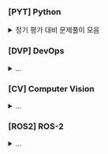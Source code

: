 
### [PYT] Python

<details>
    <summary>정기 평가 대비 문제풀이 모음</summary>
  </br>
  
  - ✅ : 풀이 완료
  - ⏳ : 풀이 중
  - ✔️ : 코드 참고

  |코드 번호|이름|난이도|풀이 유형|풀이 코드|풀이 시간|상태|
  |:------:|:------|:------:|:------|:------|:------|:------:|
  |        |       |        |       |       |       |        |
  
  <!-- 이 부분은 주석입니다. 나중에 문제 푸신거 이 포맷 따라서 그대로 추가하면 됩니다.

    |**258712**|[가장많이받은선물](https://school.programmers.co.kr/learn/courses/30/lessons/258712)|Lv.1|`동적 계획법(DP)`|[01_가장많이받은선물.py](./[PYT]/01_가장많이받은선물.py)|00:43:00.00|✅|
    
    -->

  
</details>

### [DVP] DevOps

<details>
    <summary> ... </summary>
  </br>

</details>

### [CV] Computer Vision

<details>
    <summary> ... </summary>
  </br>

</details>

### [ROS2] ROS-2

<details>
    <summary> ... </summary>
  </br>

</details>